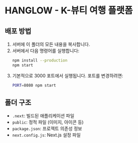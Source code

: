 # HANGLOW - K-뷰티 여행 플랫폼

## 배포 방법

1. 서버에 이 폴더의 모든 내용을 복사합니다.
2. 서버에서 다음 명령어를 실행합니다:
   ```bash
   npm install --production
   npm start
   ```
3. 기본적으로 3000 포트에서 실행됩니다. 포트를 변경하려면:
   ```bash
   PORT=8080 npm start
   ```

## 폴더 구조
- `.next`: 빌드된 애플리케이션 파일
- `public`: 정적 파일 (이미지, 아이콘 등)
- `package.json`: 프로젝트 의존성 정보
- `next.config.js`: Next.js 설정 파일


